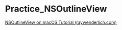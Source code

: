 # Practice_NSOutlineView

[NSOutlineView on macOS Tutorial (raywenderlich.com)](https://www.raywenderlich.com/1201-nsoutlineview-on-macos-tutorial)
